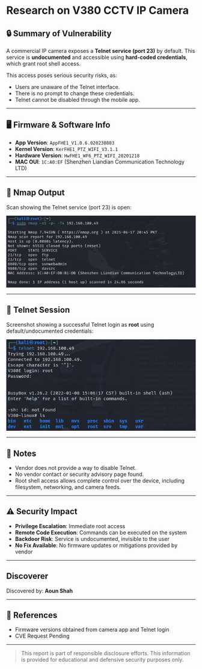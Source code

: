 # Research on V380 CCTV IP Camera

## 🔒 Summary of Vulnerability

A commercial IP camera exposes a **Telnet service (port 23)** by default. This service is **undocumented** and accessible using **hard-coded credentials**, which grant root shell access.

This access poses serious security risks, as:
- Users are unaware of the Telnet interface.
- There is no prompt to change these credentials.
- Telnet cannot be disabled through the mobile app.

---

## 🖥️ Firmware & Software Info

- **App Version**: `AppFHE1_V1.0.6.020230803`
- **Kernel Version**: `KerFHE1_PTZ_WIFI_V3.1.1`
- **Hardware Version**: `HwFHE1_WF6_PTZ_WIFI_20201218`
- **MAC OUI**: `1C:A0:EF` (Shenzhen Liandian Communication Technology LTD)

---

## 🔎 Nmap Output

Scan showing the Telnet service (port 23) is open:

![Nmap Scan Result](nmap_scan.png)

---

## 📸 Telnet Session

Screenshot showing a successful Telnet login as **root** using default/undocumented credentials:

![Telnet Access](screenshot_telnet_login.png)

---

## 📝 Notes

- Vendor does not provide a way to disable Telnet.
- No vendor contact or security advisory page found.
- Root shell access allows complete control over the device, including filesystem, networking, and camera feeds.

---

## ⚠️ Security Impact

- **Privilege Escalation**: Immediate root access
- **Remote Code Execution**: Commands can be executed on the system
- **Backdoor Risk**: Service is undocumented, invisible to the user
- **No Fix Available**: No firmware updates or mitigations provided by vendor

---

##  Discoverer

Discovered by: **Aoun Shah**  

---

## 🔗 References
- Firmware versions obtained from camera app and Telnet login
- CVE Request Pending

---

> This report is part of responsible disclosure efforts. This information is provided for educational and defensive security purposes only.
